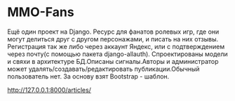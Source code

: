 # MMO-Fans
Ещё один проект на Django. Ресурс для фанатов ролевых игр, где они могут делиться друг с другом персонажами, и писать на них отзывы. Регистрация так же либо через аккаунт Яндекс, или с подтверждением через почту(с помощью пакета django-allauth). Спроектированы модели и свяхи в архитектуре БД.Описаны сигналы.Авторы и администратор может удалять/создавать/редактировать публикации.Обычный пользователь нет. За основу взят Bootstrap - шаблон. 



http://127.0.0.1:8000/articles/
